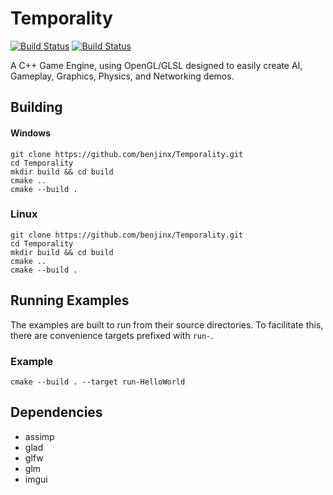 Temporality
===
[![Build Status](https://ci.appveyor.com/api/projects/status/github/benjinx/Temporality?svg=true)](https://ci.appveyor.com/project/benjinx/Temporality)
[![Build Status](https://travis-ci.org/benjinx/Temporality.svg?branch=master)](https://travis-ci.org/benjinx/Temporality)

A C++ Game Engine, using OpenGL/GLSL designed to easily create AI, Gameplay, Graphics, Physics, and Networking demos.

Building
---

#### Windows

```
git clone https://github.com/benjinx/Temporality.git
cd Temporality
mkdir build && cd build
cmake ..
cmake --build .
```

### Linux

```
git clone https://github.com/benjinx/Temporality.git
cd Temporality
mkdir build && cd build
cmake ..
cmake --build .
```

Running Examples
---

The examples are built to run from their source directories. To facilitate this, there are convenience targets prefixed with `run-`.

### Example

```
cmake --build . --target run-HelloWorld
```

Dependencies
---
* assimp
* glad
* glfw
* glm
* imgui
